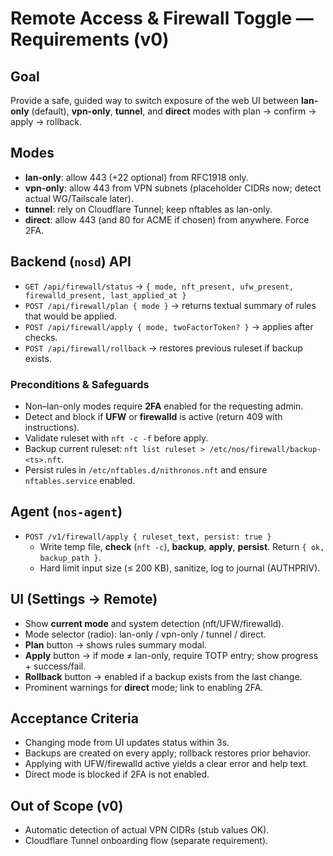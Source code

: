# Remote Access & Firewall Toggle — Requirements (v0)

## Goal
Provide a safe, guided way to switch exposure of the web UI between **lan-only** (default), **vpn-only**, **tunnel**, and **direct** modes with plan → confirm → apply → rollback.

## Modes
- **lan-only**: allow 443 (+22 optional) from RFC1918 only.
- **vpn-only**: allow 443 from VPN subnets (placeholder CIDRs now; detect actual WG/Tailscale later).
- **tunnel**: rely on Cloudflare Tunnel; keep nftables as lan-only.
- **direct**: allow 443 (and 80 for ACME if chosen) from anywhere. Force 2FA.

## Backend (`nosd`) API
- `GET /api/firewall/status` → `{ mode, nft_present, ufw_present, firewalld_present, last_applied_at }`
- `POST /api/firewall/plan { mode }` → returns textual summary of rules that would be applied.
- `POST /api/firewall/apply { mode, twoFactorToken? }` → applies after checks.
- `POST /api/firewall/rollback` → restores previous ruleset if backup exists.

### Preconditions & Safeguards
- Non–lan-only modes require **2FA** enabled for the requesting admin.
- Detect and block if **UFW** or **firewalld** is active (return 409 with instructions).
- Validate ruleset with `nft -c -f` before apply.
- Backup current ruleset: `nft list ruleset > /etc/nos/firewall/backup-<ts>.nft`.
- Persist rules in `/etc/nftables.d/nithronos.nft` and ensure `nftables.service` enabled.

## Agent (`nos-agent`)
- `POST /v1/firewall/apply { ruleset_text, persist: true }`
  - Write temp file, **check** (`nft -c`), **backup**, **apply**, **persist**. Return `{ ok, backup_path }`.
  - Hard limit input size (≤ 200 KB), sanitize, log to journal (AUTHPRIV).

## UI (Settings → Remote)
- Show **current mode** and system detection (nft/UFW/firewalld).
- Mode selector (radio): lan-only / vpn-only / tunnel / direct.
- **Plan** button → shows rules summary modal.
- **Apply** button → if mode ≠ lan-only, require TOTP entry; show progress + success/fail.
- **Rollback** button → enabled if a backup exists from the last change.
- Prominent warnings for **direct** mode; link to enabling 2FA.

## Acceptance Criteria
- Changing mode from UI updates status within 3s.
- Backups are created on every apply; rollback restores prior behavior.
- Applying with UFW/firewalld active yields a clear error and help text.
- Direct mode is blocked if 2FA is not enabled.

## Out of Scope (v0)
- Automatic detection of actual VPN CIDRs (stub values OK).
- Cloudflare Tunnel onboarding flow (separate requirement).


